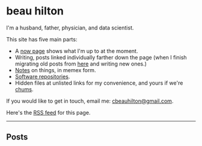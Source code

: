 # beau hilton

I'm a husband, father, physician, and data scientist.

This site has five main parts:

- A [now page](/now.html) shows what I'm up to at the moment.
- Writing, posts linked individually farther down the page (when I finish migrating old posts from [here](https://cbeauhilton.github.io) and writing new ones.)
- [Notes](https://memex.beauhilton.com) on things, in memex form.
- [Software repositories](https://git.beauhilton.com).
- Hidden files at unlisted links for my convenience, and yours if we're [chums](https://www.etymonline.com/word/chum).

If you would like to get in touch,
email me:
cbeauhilton@gmail.com.

Here's the [RSS feed](/rss.xml) for this page.

- - -

## Posts

